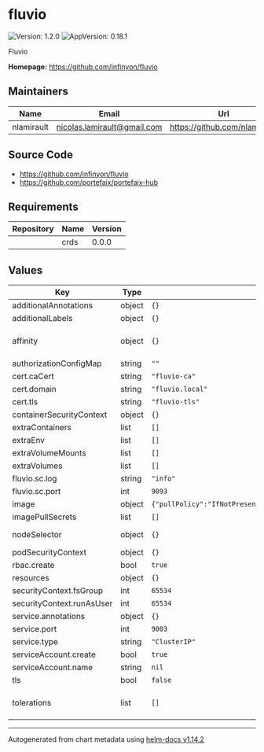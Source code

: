 # fluvio

![Version: 1.2.0](https://img.shields.io/badge/Version-1.2.0-informational?style=flat-square) ![AppVersion: 0.18.1](https://img.shields.io/badge/AppVersion-0.18.1-informational?style=flat-square)

Fluvio

**Homepage:** <https://github.com/infinyon/fluvio>

## Maintainers

| Name | Email | Url |
| ---- | ------ | --- |
| nlamirault | <nicolas.lamirault@gmail.com> | <https://github.com/nlamirault> |

## Source Code

* <https://github.com/infinyon/fluvio>
* <https://github.com/portefaix/portefaix-hub>

## Requirements

| Repository | Name | Version |
|------------|------|---------|
|  | crds | 0.0.0 |

## Values

| Key | Type | Default | Description |
|-----|------|---------|-------------|
| additionalAnnotations | object | `{}` | Additional annotations to add to all resources |
| additionalLabels | object | `{}` | Additional labels to add to all resources |
| affinity | object | `{}` | Affinity for pod assignment Ref: https://kubernetes.io/docs/concepts/configuration/assign-pod-node/#affinity-and-anti-affinity |
| authorizationConfigMap | string | `""` |  |
| cert.caCert | string | `"fluvio-ca"` |  |
| cert.domain | string | `"fluvio.local"` |  |
| cert.tls | string | `"fluvio-tls"` |  |
| containerSecurityContext | object | `{}` |  |
| extraContainers | list | `[]` |  |
| extraEnv | list | `[]` |  |
| extraVolumeMounts | list | `[]` |  |
| extraVolumes | list | `[]` |  |
| fluvio.sc.log | string | `"info"` |  |
| fluvio.sc.port | int | `9093` |  |
| image | object | `{"pullPolicy":"IfNotPresent","registry":"infinyon","tag":""}` | Docker image |
| imagePullSecrets | list | `[]` |  |
| nodeSelector | object | `{}` | Node labels for pod assignment Ref: https://kubernetes.io/docs/user-guide/node-selection/ |
| podSecurityContext | object | `{}` |  |
| rbac.create | bool | `true` | Specifies whether RBAC resources should be created |
| resources | object | `{}` | Container resources: requests and limits for CPU, Memory |
| securityContext.fsGroup | int | `65534` |  |
| securityContext.runAsUser | int | `65534` |  |
| service.annotations | object | `{}` |  |
| service.port | int | `9003` |  |
| service.type | string | `"ClusterIP"` |  |
| serviceAccount.create | bool | `true` | Specifies whether a ServiceAccount should be created |
| serviceAccount.name | string | `nil` |  |
| tls | bool | `false` |  |
| tolerations | list | `[]` | Tolerations for pod assignment Ref: https://kubernetes.io/docs/concepts/configuration/taint-and-toleration/ |

----------------------------------------------
Autogenerated from chart metadata using [helm-docs v1.14.2](https://github.com/norwoodj/helm-docs/releases/v1.14.2)
